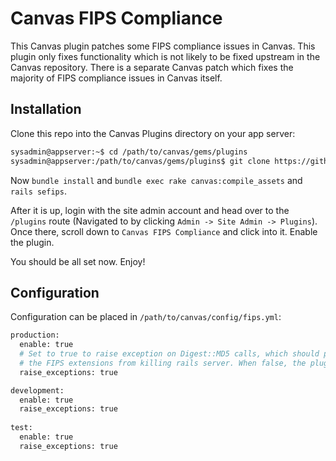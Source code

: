# Canvas FIPS Compliance
This Canvas plugin patches some FIPS compliance issues in Canvas.  This plugin only fixes functionality which
is not likely to be fixed upstream in the Canvas repository.  There is a separate Canvas patch which fixes the
majority of FIPS compliance issues in Canvas itself.

## Installation
Clone this repo into the Canvas Plugins directory on your app server:
```sh
sysadmin@appserver:~$ cd /path/to/canvas/gems/plugins
sysadmin@appserver:/path/to/canvas/gems/plugins$ git clone https://github.com/atomicjolt/canvas_fips.git
```

Now `bundle install` and `bundle exec rake canvas:compile_assets` and `rails sefips`.

After it is up, login with the site admin account and head over to the `/plugins` route (Navigated to by clicking `Admin -> Site Admin -> Plugins`).
Once there, scroll down to `Canvas FIPS Compliance` and click into it.  Enable the plugin.

You should be all set now. Enjoy!

## Configuration

Configuration can be placed in `/path/to/canvas/config/fips.yml`:

```sh
production:
  enable: true
  # Set to true to raise exception on Digest::MD5 calls, which should prevent
  # the FIPS extensions from killing rails server. When false, the plugin only logs warnings.
  raise_exceptions: true

development:
  enable: true
  raise_exceptions: true
  
test:
  enable: true
  raise_exceptions: true
```
